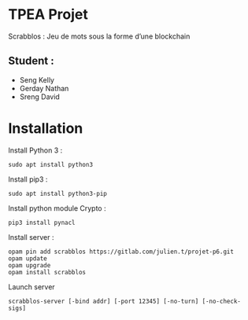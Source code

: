 # TPEA Projet

Scrabblos : Jeu de mots sous la forme d’une blockchain

## Student :
* Seng Kelly
* Gerday Nathan
* Sreng David

# Installation

Install Python 3 :
```
sudo apt install python3
```
Install pip3 : 
```
sudo apt install python3-pip
```
Install python module Crypto : 
```
pip3 install pynacl
```
Install server :
```
opam pin add scrabblos https://gitlab.com/julien.t/projet-p6.git
opam update
opam upgrade
opam install scrabblos
```
Launch server
```
scrabblos-server [-bind addr] [-port 12345] [-no-turn] [-no-check-sigs]
```

